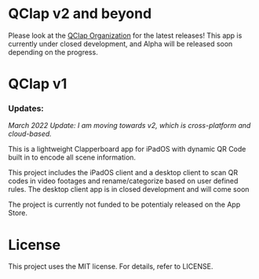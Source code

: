# QClap v2 and beyond

Please look at the [QClap Organization](https://github.com/QClap) for the latest releases! This app is currently under closed development, and Alpha will be released soon depending on the progress. 

# QClap v1

### Updates:

*March 2022 Update: I am moving towards v2, which is cross-platform and cloud-based.*

This is a lightweight Clapperboard app for iPadOS with dynamic QR Code built in to encode all scene information. 

This project includes the iPadOS client and a desktop client to scan QR codes in video footages and rename/categorize based on user defined rules. The desktop client app is in closed development and will come soon 

The project is currently not funded to be potentialy released on the App Store. 

# License
This project uses the MIT license. For details, refer to LICENSE. 
